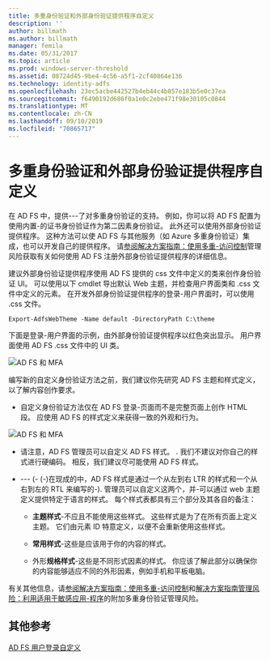 ```yaml
---
title: 多重身份验证和外部身份验证提供程序自定义
description: ''
author: billmath
ms.author: billmath
manager: femila
ms.date: 05/31/2017
ms.topic: article
ms.prod: windows-server-threshold
ms.assetid: 08724d45-9be4-4c56-a5f1-2cf40864e136
ms.technology: identity-adfs
ms.openlocfilehash: 23ec5acbe442527b4eb44c4b857e183b5e0c37ea
ms.sourcegitcommit: f6490192d686f0a1e0c2ebe471f98e30105c0844
ms.translationtype: MT
ms.contentlocale: zh-CN
ms.lasthandoff: 09/10/2019
ms.locfileid: "70865717"
---
```

# <a name="multi-factor-authentication-and-external-authentication-providers-customization"></a>多重身份验证和外部身份验证提供程序自定义 



在 AD FS 中，提供\-\-\-了对多重身份验证的支持。 例如，你可以将 AD FS 配置为使用内置\-的证书身份验证作为第二因素身份验证。 此外还可以使用外部身份验证提供程序。 这种方法可以使 AD FS 与其他服务（如 Azure 多重身份验证）集成，也可以开发自己的提供程序。 请[参阅解决方案指南：使用多重\-访问控制](https://technet.microsoft.com/library/dn280937.aspx)管理风险获取有关如何使用 AD FS 注册外部身份验证提供程序的详细信息。  
  
建议外部身份验证提供程序使用 AD FS 提供的 css 文件中定义的类来创作身份验证 UI。 可以使用以下 cmdlet 导出默认 Web 主题，并检查用户界面类和 .css 文件中定义的元素。 在开发外部身份验证提供程序的登录\-用户界面时，可以使用 .css 文件。  
  

    Export-AdfsWebTheme -Name default -DirectoryPath C:\theme  
 
  
下面是登录\-用户界面的示例，由外部身份验证提供程序以红色突出显示。 用户界面使用 AD FS .css 文件中的 UI 类。  
  
![AD FS 和 MFA](media/AD-FS-user-sign-in-customization/ADFS_Blue_Custom8.png)  
  
编写新的自定义身份验证方法之前，我们建议你先研究 AD FS 主题和样式定义，以了解内容创作要求。  
  
-   自定义身份验证方法仅在 AD FS 登录\-页面而不是完整页面上创作 HTML 段。 应使用 AD FS 的样式定义来获得一致的外观和行为。  
  
![AD FS 和 MFA](media/AD-FS-user-sign-in-customization/ADFS_Blue_Custom9.png)  
  
-   请注意，AD FS 管理员可以自定义 AD FS 样式。 . 我们不建议对你自己的样式进行硬编码。 相反，我们建议尽可能使用 AD FS 样式。  
  
-   \-\-\- \(\- \(\-\)在现成的中，AD FS 样式是通过一个从左到右 LTR 的样式和一个从右到左的 RTL 来编写的\-\). 管理员可以自定义这两个，并\-可以通过 web 主题定义提供特定于语言的样式。 每个样式表都具有三个部分及其各自的备注：  
  
    -   **主题样式**\-不应且不能使用这些样式。 这些样式是为了在所有页面上定义主题。 它们由元素 ID 特意定义，以便不会重新使用这些样式。  
  
    -   **常用样式**\-这些是应该用于你的内容的样式。  
  
    -   外形**规格样式**\-这些是不同形式因素的样式。 你应该了解此部分以确保你的内容能够适应不同的外形因素，例如手机和平板电脑。  
  
有关其他信息，请[参阅解决方案指南：使用多重\-访问控制](https://technet.microsoft.com/library/dn280937.aspx)和[解决方案指南管理风险：利用适用于敏感应用\-程序](https://tnstage.redmond.corp.microsoft.com/library/dn280949.aspx)的附加多重身份验证管理风险。  

## <a name="additional-references"></a>其他参考 
[AD FS 用户登录自定义](AD-FS-user-sign-in-customization.md) 
